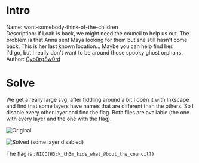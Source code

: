 # Intro

Name: wont-somebody-think-of-the-children   
Description: If Loab is back, we might need the council to help us out. The problem is that Anna sent Maya looking for them but she still hasn't come back. This is her last known location... Maybe you can help find her.  
I'd go, but I really don't want to be around those spooky ghost orphans.  
Author: [Cyb0rgSw0rd](https://github.com/alfredsimpson)

# Solve

We get a really large svg, after fiddling around a bit I open it with Inkscape and find that some layers have names that are different than the others.
So I disable every other layer and find the flag.
Both files are available (the one with every layer and the one with the flag).

![Original](yeoldeorphanarium.svg)

![Solved (some layer disabled)](./solved.svg)

The flag is : `NICC{H3ck_th3m_kids_what_@bout_the_council?}`
